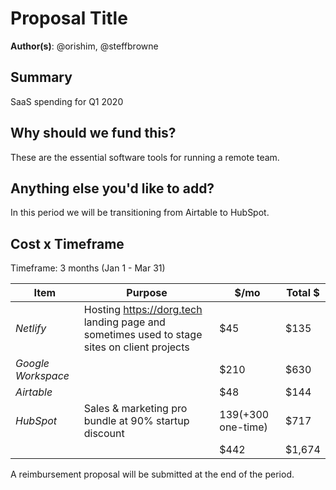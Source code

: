 # Proposal Title

**Author(s)**: @orishim, @steffbrowne

## Summary

SaaS spending for Q1 2020

## Why should we fund this?

These are the essential software tools for running a remote team.

## Anything else you'd like to add?

In this period we will be transitioning from Airtable to HubSpot.

## Cost x Timeframe

Timeframe: 3 months (Jan 1 - Mar 31)

| Item | Purpose | $/mo | Total $ |
|-|-|-|-|
| *Netlify* | Hosting https://dorg.tech landing page and sometimes used to stage sites on client projects | $45 | $135 |
| *Google Workspace* | | $210 | $630 |
| *Airtable* | | $48 | $144 |
| *HubSpot* | Sales & marketing pro bundle at 90% startup discount | $139 (+$300 one-time) | $717 |
| | | $442 | $1,674 |

A reimbursement proposal will be submitted at the end of the period.
